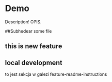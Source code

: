 # Demo 
Description! OPIS.

##Subhedear 
some file
## this is new feature

## local development
to jest sekcja w galezi feature-readme-instructions